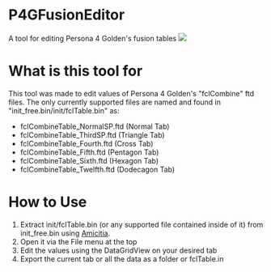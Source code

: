 # P4GFusionEditor
A tool for editing Persona 4 Golden's fusion tables
![](https://i.imgur.com/vBILdhH.png)

# What is this tool for
This tool was made to edit values of Persona 4 Golden's "fclCombine" ftd files.
The only currently supported files are named and found in "init_free.bin/init/fclTable.bin" as:
- fclCombineTable_NormalSP.ftd (Normal Tab)
- fclCombineTable_ThirdSP.ftd (Triangle Tab)
- fclCombineTable_Fourth.ftd (Cross Tab)
- fclCombineTable_Fifth.ftd (Pentagon Tab)
- fclCombineTable_Sixth.ftd (Hexagon Tab)
- fclCombineTable_Twelfth.ftd (Dodecagon Tab)

# How to Use
1. Extract init/fclTable.bin (or any supported file contained inside of it) from init_free.bin using [Amicitia](https://github.com/TGEnigma/Amicitia/releases).
2. Open it via the File menu at the top
3. Edit the values using the DataGridView on your desired tab
4. Export the current tab or all the data as a folder or fclTable.in
